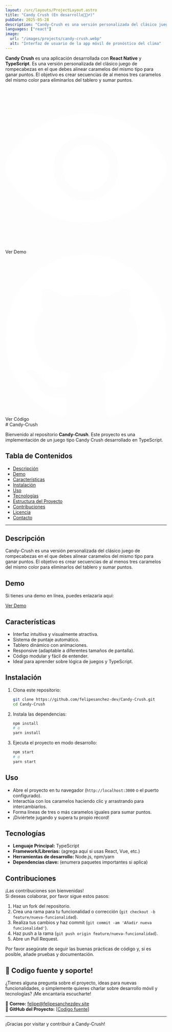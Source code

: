 ```yaml
---
layout: /src/layouts/ProjectLayout.astro
title: "Candy Crush (En desarrollo👷🏻‍♂️)"
pubDate: 2025-05-28
description: "Candy-Crush es una versión personalizada del clásico juego de rompecabezas en el que debes alinear caramelos del mismo tipo para ganar puntos."
languages: ["react"]
image:
  url: "/images/projects/candy-crush.webp"
  alt: "Interfaz de usuario de la app móvil de pronóstico del clima"
---
```


**Candy Crush** es una aplicación desarrollada con **React Native** y **TypeScript**. Es una versión personalizada del clásico juego de rompecabezas en el que debes alinear caramelos del mismo tipo para ganar puntos. El objetivo es crear secuencias de al menos tres caramelos del mismo color para eliminarlos del tablero y sumar puntos.

<div class="mt-5 mb-8 flex flex-wrap gap-4">

  <div class="w-fit h-fit from-transparentbg-conic/[from_var(--border-angle)] p-px hover:shadow-lg hover:shadow-mint-500/30 rounded-full animate-rotate-border">
    <a style="text-decoration:none" href="https://github.com/felipesanchez-dev/Candy-Crush"
       class="group cursor-pointer leading-none hover:scale-110 font-medium flex gap-2 transition-all ease-in-out justify-center items-center rounded-full disabled:opacity-50 disabled:cursor-not-allowed px-6 py-4 max-xl:px-5 max-sm:py-2 max-sm:px-3 text-lg max-xl:text-base max-sm:text-sm dark:bg-zinc-800 bg-zinc-800 no-underline decoration-none"
       target="_blank" rel="noopener noreferrer" role="button" aria-label="Ver código fuente del proyecto Huellitas en Casa en GitHub">
      <svg class="size-7" fill="#ffffff" xmlns="http://www.w3.org/2000/svg" viewBox="0 0 52 52" enable-background="new 0 0 52 52" xml:space="preserve" stroke="#ffffff"><g id="SVGRepo_bgCarrier" stroke-width="0"></g><g id="SVGRepo_tracerCarrier" stroke-linecap="round" stroke-linejoin="round"></g><g id="SVGRepo_iconCarrier"> <g> <path d="M51.8,25.1C47.1,15.6,37.3,9,26,9S4.9,15.6,0.2,25.1c-0.3,0.6-0.3,1.3,0,1.8C4.9,36.4,14.7,43,26,43 s21.1-6.6,25.8-16.1C52.1,26.3,52.1,25.7,51.8,25.1z M26,37c-6.1,0-11-4.9-11-11s4.9-11,11-11s11,4.9,11,11S32.1,37,26,37z"></path> <path d="M26,19c-3.9,0-7,3.1-7,7s3.1,7,7,7s7-3.1,7-7S29.9,19,26,19z"></path> </g> </g></svg>
      <span class="decoration-none text-gray-200">Ver Demo</span>
    </a>
  </div>

  <div class="w-fit h-fit from-transparentbg-conic/[from_var(--border-angle)] p-px hover:shadow-lg hover:shadow-mint-500/30 rounded-full animate-rotate-border">
    <a style="text-decoration:none" href="https://github.com/felipesanchez-dev/Candy-Crush"
       class="group cursor-pointer leading-none hover:scale-110 font-medium flex gap-2 transition-all ease-in-out justify-center items-center rounded-full disabled:opacity-50 disabled:cursor-not-allowed px-6 py-4 max-xl:px-5 max-sm:py-2 max-sm:px-3 text-lg max-xl:text-base max-sm:text-sm dark:bg-zinc-800 bg-zinc-800 no-underline decoration-none"
       target="_blank" rel="noopener noreferrer" role="button" aria-label="Ver código fuente del proyecto Huellitas en Casa en GitHub">
      <svg class="size-7" viewBox="0 0 20 20" version="1.1" xmlns="http://www.w3.org/2000/svg" xmlns:xlink="http://www.w3.org/1999/xlink" fill="#000000"><g id="SVGRepo_bgCarrier" stroke-width="0"></g><g id="SVGRepo_tracerCarrier" stroke-linecap="round" stroke-linejoin="round"></g><g id="SVGRepo_iconCarrier"> <title>github [#ffffff]</title> <desc>Created with Sketch.</desc> <defs> </defs> <g id="Page-1" stroke="none" stroke-width="1" fill="none" fill-rule="evenodd"> <g id="Dribbble-Light-Preview" transform="translate(-140.000000, -7559.000000)" fill="#ffffff"> <g id="icons" transform="translate(56.000000, 160.000000)"> <path d="M94,7399 C99.523,7399 104,7403.59 104,7409.253 C104,7413.782 101.138,7417.624 97.167,7418.981 C96.66,7419.082 96.48,7418.762 96.48,7418.489 C96.48,7418.151 96.492,7417.047 96.492,7415.675 C96.492,7414.719 96.172,7414.095 95.813,7413.777 C98.04,7413.523 100.38,7412.656 100.38,7408.718 C100.38,7407.598 99.992,7406.684 99.35,7405.966 C99.454,7405.707 99.797,7404.664 99.252,7403.252 C99.252,7403.252 98.414,7402.977 96.505,7404.303 C95.706,7404.076 94.85,7403.962 94,7403.958 C93.15,7403.962 92.295,7404.076 91.497,7404.303 C89.586,7402.977 88.746,7403.252 88.746,7403.252 C88.203,7404.664 88.546,7405.707 88.649,7405.966 C88.01,7406.684 87.619,7407.598 87.619,7408.718 C87.619,7412.646 89.954,7413.526 92.175,7413.785 C91.889,7414.041 91.63,7414.493 91.54,7415.156 C90.97,7415.418 89.522,7415.871 88.63,7414.304 C88.63,7414.304 88.101,7413.319 87.097,7413.247 C87.097,7413.247 86.122,7413.234 87.029,7413.87 C87.029,7413.87 87.684,7414.185 88.139,7415.37 C88.139,7415.37 88.726,7417.2 91.508,7416.58 C91.513,7417.437 91.522,7418.245 91.522,7418.489 C91.522,7418.76 91.338,7419.077 90.839,7418.982 C86.865,7417.627 84,7413.783 84,7409.253 C84,7403.59 88.478,7399 94,7399" id="github-[#ffffff]"> </path> </g> </g> </g> </g></svg>
      <span class="decoration-none text-gray-200">Ver Código</span>
    </a>
  </div>
  
</div>
# Candy-Crush

Bienvenido al repositorio **Candy-Crush**. Este proyecto es una implementación de un juego tipo Candy Crush desarrollado en TypeScript.

## Tabla de Contenidos

- [Descripción](#descripción)
- [Demo](#demo)
- [Características](#características)
- [Instalación](#instalación)
- [Uso](#uso)
- [Tecnologías](#tecnologías)
- [Estructura del Proyecto](#estructura-del-proyecto)
- [Contribuciones](#contribuciones)
- [Licencia](#licencia)
- [Contacto](#contacto)

---

## Descripción

Candy-Crush es una versión personalizada del clásico juego de rompecabezas en el que debes alinear caramelos del mismo tipo para ganar puntos. El objetivo es crear secuencias de al menos tres caramelos del mismo color para eliminarlos del tablero y sumar puntos.

## Demo

Si tienes una demo en línea, puedes enlazarla aquí:

[Ver Demo](#)  

## Características

- Interfaz intuitiva y visualmente atractiva.
- Sistema de puntaje automático.
- Tablero dinámico con animaciones.
- Responsive (adaptable a diferentes tamaños de pantalla).
- Código modular y fácil de entender.
- Ideal para aprender sobre lógica de juegos y TypeScript.

## Instalación

1. Clona este repositorio:
   ```bash
   git clone https://github.com/felipesanchez-dev/Candy-Crush.git
   cd Candy-Crush
   ```
2. Instala las dependencias:
   ```bash
   npm install
   # o
   yarn install
   ```
3. Ejecuta el proyecto en modo desarrollo:
   ```bash
   npm start
   # o
   yarn start
   ```

## Uso

- Abre el proyecto en tu navegador (`http://localhost:3000` o el puerto configurado).
- Interactúa con los caramelos haciendo clic y arrastrando para intercambiarlos.
- Forma líneas de tres o más caramelos iguales para sumar puntos.
- ¡Diviértete jugando y supera tu propio récord!

## Tecnologías

- **Lenguaje Principal:** TypeScript
- **Framework/Librerías:** (agrega aquí si usas React, Vue, etc.)
- **Herramientas de desarrollo:** Node.js, npm/yarn
- **Dependencias clave:** (enumera paquetes importantes si aplica)


## Contribuciones

¡Las contribuciones son bienvenidas!  
Si deseas colaborar, por favor sigue estos pasos:

1. Haz un fork del repositorio.
2. Crea una rama para tu funcionalidad o corrección (`git checkout -b feature/nueva-funcionalidad`).
3. Realiza tus cambios y haz commit (`git commit -am 'Añadir nueva funcionalidad'`).
4. Haz push a la rama (`git push origin feature/nueva-funcionalidad`).
5. Abre un Pull Request.

Por favor asegúrate de seguir las buenas prácticas de código y, si es posible, añade pruebas y documentación.



## 💬 Codigo fuente y soporte!

¿Tienes alguna pregunta sobre el proyecto, ideas para nuevas funcionalidades, o simplemente quieres charlar sobre desarrollo móvil y tecnologías? ¡Me encantaría escucharte!

📧 **Correo:** [felipe@felipesanchezdev.site](mailto:felipe@felipesanchezdev.site) <br>
🔗 **GitHub del Proyecto:** [[Codigo fuente](https://github.com/felipesanchez-dev/Candy-Crush)]

---
¡Gracias por visitar y contribuir a Candy-Crush!